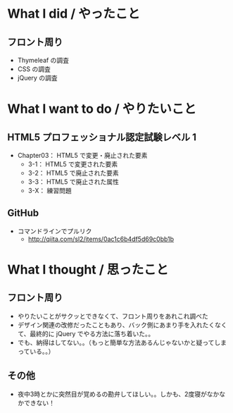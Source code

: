 # What I did / やったこと
## フロント周り
- Thymeleaf の調査
- CSS の調査
- jQuery の調査

# What I want to do / やりたいこと
## HTML5 プロフェッショナル認定試験レベル 1
- Chapter03： HTML5 で変更・廃止された要素
    - 3-1： HTML5 で変更された要素
    - 3-2： HTML5 で廃止された要素
    - 3-3： HTML5 で廃止された属性
    - 3-X： 練習問題

## GitHub
- コマンドラインでプルリク
    - http://qiita.com/sl2/items/0ac1c6b4df5d69c0bb1b

# What I thought / 思ったこと
## フロント周り
- やりたいことがサクッとできなくて、フロント周りをあれこれ調べた
- デザイン関連の改修だったこともあり、バック側にあまり手を入れたくなくて、最終的に jQuery でやる方法に落ち着いた。。
- でも、納得はしてない。。（もっと簡単な方法あるんじゃないかと疑ってしまっている。。）

## その他
- 夜中3時とかに突然目が覚めるの勘弁してほしい。。しかも、2度寝がなかなかできない！
